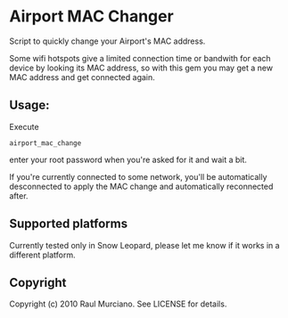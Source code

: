 
# Airport MAC Changer

Script to quickly change your Airport's MAC address.

Some wifi hotspots give a limited connection time or bandwith for each device by
looking its MAC address, so with this gem you may get a new MAC address and get connected again.

## Usage:

Execute

    airport_mac_change

enter your root password when you're asked for it and wait a bit. 

If you're currently connected to some network, you'll be automatically desconnected 
to apply the MAC change and automatically reconnected after.

## Supported platforms
Currently tested only in Snow Leopard, please let me know if it works in a different platform.

## Copyright

Copyright (c) 2010 Raul Murciano. See LICENSE for details.
